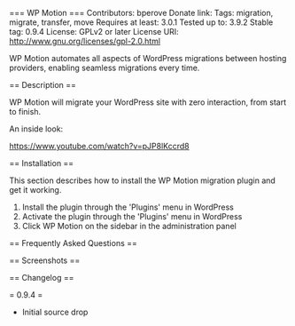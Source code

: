 === WP Motion ===
Contributors: bperove
Donate link:
Tags: migration, migrate, transfer, move
Requires at least: 3.0.1
Tested up to: 3.9.2
Stable tag: 0.9.4
License: GPLv2 or later
License URI: http://www.gnu.org/licenses/gpl-2.0.html

WP Motion automates all aspects of WordPress migrations between hosting providers, enabling seamless migrations every time.

== Description ==

WP Motion will migrate your WordPress site with zero interaction, from start to finish.

An inside look:

https://www.youtube.com/watch?v=pJP8lKccrd8

== Installation ==

This section describes how to install the WP Motion migration plugin and get it working.

1. Install the plugin through the 'Plugins' menu in WordPress
2. Activate the plugin through the 'Plugins' menu in WordPress
3. Click WP Motion on the sidebar in the administration panel

== Frequently Asked Questions ==

== Screenshots ==

== Changelog ==

= 0.9.4 =
* Initial source drop
